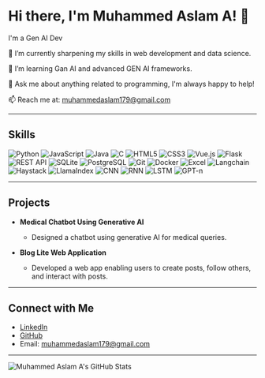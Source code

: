 # Hi there, I'm Muhammed Aslam A! 👋

I'm a Gen AI Dev

🔭 I’m currently sharpening my skills in web development and data science.

🌱 I’m learning Gan AI and advanced GEN AI frameworks.

💬 Ask me about anything related to programming, I'm always happy to help!

📫 Reach me at: muhammedaslam179@gmail.com

---

## Skills
![Python](https://img.shields.io/badge/-Python-3776AB?style=flat&logo=python&logoColor=white)
![JavaScript](https://img.shields.io/badge/-JavaScript-black?style=flat&logo=javascript)
![Java](https://img.shields.io/badge/-Java-007396?style=flat&logo=java)
![C](https://img.shields.io/badge/-C-00599C?style=flat&logo=c)
![HTML5](https://img.shields.io/badge/-HTML5-E34F26?style=flat&logo=html5&logoColor=white)
![CSS3](https://img.shields.io/badge/-CSS3-1572B6?style=flat&logo=css3)
![Vue.js](https://img.shields.io/badge/-Vue.js-4FC08D?style=flat&logo=vue.js&logoColor=white)
![Flask](https://img.shields.io/badge/-Flask-000000?style=flat&logo=flask)
![REST API](https://img.shields.io/badge/-REST%20API-336791?style=flat)
![SQLite](https://img.shields.io/badge/-SQLite-003B57?style=flat&logo=sqlite)
![PostgreSQL](https://img.shields.io/badge/-PostgreSQL-336791?style=flat&logo=postgresql)
![Git](https://img.shields.io/badge/-Git-F05032?style=flat&logo=git&logoColor=white)
![Docker](https://img.shields.io/badge/-Docker-2496ED?style=flat&logo=docker&logoColor=white)
![Excel](https://img.shields.io/badge/-Microsoft%20Excel-217346?style=flat&logo=microsoft-excel&logoColor=white)
![Langchain](https://img.shields.io/badge/-Langchain-007396?style=flat)
![Haystack](https://img.shields.io/badge/-Haystack-00599C?style=flat)
![LlamaIndex](https://img.shields.io/badge/-LlamaIndex-336791?style=flat)
![CNN](https://img.shields.io/badge/-CNN-FF6F00?style=flat)
![RNN](https://img.shields.io/badge/-RNN-FF8F00?style=flat)
![LSTM](https://img.shields.io/badge/-LSTM-FFA000?style=flat)
![GPT-n](https://img.shields.io/badge/-GPT--n-FFB300?style=flat)

---

## Projects
- **Medical Chatbot Using Generative AI**
  - Designed a chatbot using generative AI for medical queries.

- **Blog Lite Web Application**
  - Developed a web app enabling users to create posts, follow others, and interact with posts.

---

## Connect with Me
- [LinkedIn](http://www.linkedin.com/in/codingaslu)
- [GitHub](http://github.com/codingaslu)
- Email: muhammedaslam179@gmail.com

---

![Muhammed Aslam A's GitHub Stats](https://github-readme-stats.vercel.app/api?username=codingaslu&show_icons=true&theme=radical)
